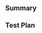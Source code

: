 <!--
	Thanks for submitting a pull request!

	We appreciate you spending the time to work on these changes. Please provide enough information so that others can review your pull request.

	Once created, your PR will be automatically labeled according to changed files.

	Learn more about contributing: https://github.com/rome/tools/blob/main/CONTRIBUTING.md
-->

## Summary

<!-- Explain the **motivation** for making this change. What existing problem does the pull request solve? -->

<!-- Link any relevant issues if necessary or include a transcript of any Discord discussion. -->

## Test Plan

<!-- Demonstrate the code is solid. Example: The exact commands you ran and their output. -->
